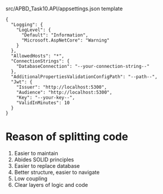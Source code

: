 src/APBD_Task10.API/appsettings.json template
```
{
  "Logging": {
    "LogLevel": {
      "Default": "Information",
      "Microsoft.AspNetCore": "Warning"
    }
  },
  "AllowedHosts": "*",
  "ConnectionStrings": {
    "DatabaseConnection": "--your-connection-string--"
  },
  "AdditionalPropertiesValidationConfigPath": "--path--",
  "Jwt": {
    "Issuer": "http://localhost:5300",
    "Audience": "http://localhost:5300",
    "Key": "--your-key--",
    "ValidInMinutes": 10
  }
}

```

# Reason of splitting code
1. Easier to maintain
2. Abides SOLID principles
3. Easier to replace database
4. Better structure, easier to navigate
5. Low coupling
6. Clear layers of logic and code
